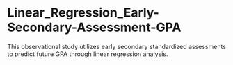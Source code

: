 # Linear_Regression_Early-Secondary-Assessment-GPA
This observational study utilizes early secondary standardized assessments to predict future GPA through linear regression analysis.

